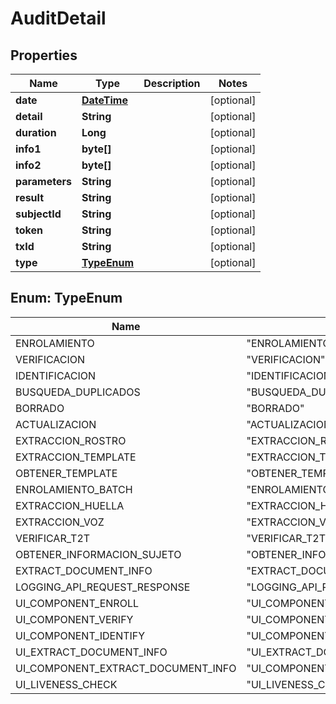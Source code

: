 
# AuditDetail

## Properties
Name | Type | Description | Notes
------------ | ------------- | ------------- | -------------
**date** | [**DateTime**](DateTime.md) |  |  [optional]
**detail** | **String** |  |  [optional]
**duration** | **Long** |  |  [optional]
**info1** | **byte[]** |  |  [optional]
**info2** | **byte[]** |  |  [optional]
**parameters** | **String** |  |  [optional]
**result** | **String** |  |  [optional]
**subjectId** | **String** |  |  [optional]
**token** | **String** |  |  [optional]
**txId** | **String** |  |  [optional]
**type** | [**TypeEnum**](#TypeEnum) |  |  [optional]


<a name="TypeEnum"></a>
## Enum: TypeEnum
Name | Value
---- | -----
ENROLAMIENTO | &quot;ENROLAMIENTO&quot;
VERIFICACION | &quot;VERIFICACION&quot;
IDENTIFICACION | &quot;IDENTIFICACION&quot;
BUSQUEDA_DUPLICADOS | &quot;BUSQUEDA_DUPLICADOS&quot;
BORRADO | &quot;BORRADO&quot;
ACTUALIZACION | &quot;ACTUALIZACION&quot;
EXTRACCION_ROSTRO | &quot;EXTRACCION_ROSTRO&quot;
EXTRACCION_TEMPLATE | &quot;EXTRACCION_TEMPLATE&quot;
OBTENER_TEMPLATE | &quot;OBTENER_TEMPLATE&quot;
ENROLAMIENTO_BATCH | &quot;ENROLAMIENTO_BATCH&quot;
EXTRACCION_HUELLA | &quot;EXTRACCION_HUELLA&quot;
EXTRACCION_VOZ | &quot;EXTRACCION_VOZ&quot;
VERIFICAR_T2T | &quot;VERIFICAR_T2T&quot;
OBTENER_INFORMACION_SUJETO | &quot;OBTENER_INFORMACION_SUJETO&quot;
EXTRACT_DOCUMENT_INFO | &quot;EXTRACT_DOCUMENT_INFO&quot;
LOGGING_API_REQUEST_RESPONSE | &quot;LOGGING_API_REQUEST_RESPONSE&quot;
UI_COMPONENT_ENROLL | &quot;UI_COMPONENT_ENROLL&quot;
UI_COMPONENT_VERIFY | &quot;UI_COMPONENT_VERIFY&quot;
UI_COMPONENT_IDENTIFY | &quot;UI_COMPONENT_IDENTIFY&quot;
UI_EXTRACT_DOCUMENT_INFO | &quot;UI_EXTRACT_DOCUMENT_INFO&quot;
UI_COMPONENT_EXTRACT_DOCUMENT_INFO | &quot;UI_COMPONENT_EXTRACT_DOCUMENT_INFO&quot;
UI_LIVENESS_CHECK | &quot;UI_LIVENESS_CHECK&quot;



